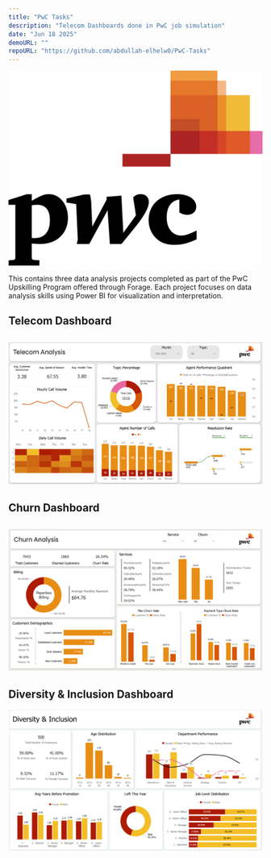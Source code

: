 ```yaml
---
title: "PwC Tasks"
description: "Telecom Dashboards done in PwC job simulation"
date: "Jun 18 2025"
demoURL: ""
repoURL: "https://github.com/abdullah-elhelw0/PwC-Tasks"
---
```


![pwc-logo](/public/Images/PwC/pwc-seeklogo.png)

This contains three data analysis projects completed as part of the PwC Upskilling Program offered through Forage. Each project focuses on data analysis skills using Power BI for visualization and interpretation.

## Telecom Dashboard

## ![Telecom-Dashboard](/public/Images/PwC/Pwc-Telecom.png)

## Churn Dashboard

## ![Churn-Dashboard](/public/Images/PwC/Churn%20Dashboard.png)

## Diversity & Inclusion Dashboard

![Diversity-Dashboard](/public/Images/PwC/Diversity%20&%20Inclusion%20Dashboard.png)
